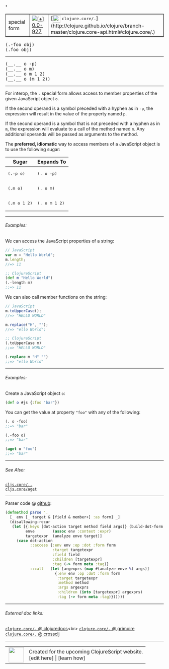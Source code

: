 ## .



 <table border="1">
<tr>
<td>special form</td>
<td><a href="https://github.com/cljsinfo/cljs-api-docs/tree/0.0-927"><img valign="middle" alt="[+] 0.0-927" title="Added in 0.0-927" src="https://img.shields.io/badge/+-0.0--927-lightgrey.svg"></a> </td>
<td>
[<img height="24px" valign="middle" src="http://i.imgur.com/1GjPKvB.png"> <samp>clojure.core/.</samp>](http://clojure.github.io/clojure/branch-master/clojure.core-api.html#clojure.core/.)
</td>
</tr>
</table>

<samp>(.-foo obj)</samp><br>
<samp>(.foo obj)</samp><br>

---

 <samp>
(__.__ o -p)<br>
</samp>
 <samp>
(__.__ o m)<br>
</samp>
 <samp>
(__.__ o m 1 2)<br>
</samp>
 <samp>
(__.__ o (m 1 2))<br>
</samp>

---

For interop, the `.` special form allows access to member properties of the
given JavaScript object `o`.

If the second operand is a symbol preceded with a hyphen as in `-p`, the
expression will result in the value of the property named `p`.

If the second operand is a symbol that is not preceded with a hyphen as in `m`,
the expression will evaluate to a call of the method named `m`.  Any additional
operands will be passed as arguments to the method.

The __preferred, idiomatic__ way to access members of a JavaScript object is to
use the following sugar:

<table class="code-tbl-9bef6">
  <thead>
    <tr>
      <th>Sugar</th>
      <th>Expands To</th></tr>
  </thead>
  <tbody>
    <tr>
      <td><pre>(.-p o)</pre></td>
      <td><pre>(. o -p)</pre></td>
    </tr>
    <tr>
      <td><pre>(.m o)</pre></td>
      <td><pre>(. o m)</pre></td>
    </tr>
    <tr>
      <td><pre>(.m o 1 2)</pre></td>
      <td><pre>(. o m 1 2)</pre></td>
    </tr>
  </tbody>
</table>

---

###### Examples:

We can access the JavaScript properties of a string:

```js
// JavaScript
var m = "Hello World";
m.length;
//=> 11
```

```clj
;; ClojureScript
(def m "Hello World")
(.-length m)
;;=> 11
```

We can also call member functions on the string:

```js
// JavaScript
m.toUpperCase();
//=> "HELLO WORLD"

m.replace("H", "");
//=> "ello World";
```

```clj
;; ClojureScript
(.toUpperCase m)
;;=> "HELLO WORLD"

(.replace m "H" "")
;;=> "ello World"
```

---
###### Examples:

Create a JavaScript object `o`:

```clj
(def o #js {:foo "bar"})
```

You can get the value at property `"foo"` with any of the following:

```clj
(. o -foo)
;;=> "bar"

(.-foo o)
;;=> "bar"

(aget o "foo")
;;=> "bar"
```

---

###### See Also:

[`cljs.core/..`](cljs.core_DOTDOT.md)<br>
[`cljs.core/aget`](cljs.core_aget.md)<br>

---




Parser code @ [github](https://github.com/clojure/clojurescript/blob/r2127/src/clj/cljs/analyzer.clj#L1232-L1250):

```clj
(defmethod parse '.
  [_ env [_ target & [field & member+] :as form] _]
  (disallowing-recur
   (let [{:keys [dot-action target method field args]} (build-dot-form [target field member+])
         enve        (assoc env :context :expr)
         targetexpr  (analyze enve target)]
     (case dot-action
           ::access {:env env :op :dot :form form
                     :target targetexpr
                     :field field
                     :children [targetexpr]
                     :tag (-> form meta :tag)}
           ::call   (let [argexprs (map #(analyze enve %) args)]
                      {:env env :op :dot :form form
                       :target targetexpr
                       :method method
                       :args argexprs
                       :children (into [targetexpr] argexprs)
                       :tag (-> form meta :tag)})))))
```

<!--
Repo - tag - source tree - lines:

 <pre>
clojurescript @ r2127
└── src
    └── clj
        └── cljs
            └── <ins>[analyzer.clj:1232-1250](https://github.com/clojure/clojurescript/blob/r2127/src/clj/cljs/analyzer.clj#L1232-L1250)</ins>
</pre>

-->

---



###### External doc links:

[`clojure.core/.` @ clojuredocs](http://clojuredocs.org/clojure.core/_.)<br>
[`clojure.core/.` @ grimoire](http://conj.io/store/v1/org.clojure/clojure/1.7.0-beta3/clj/clojure.core/./)<br>
[`clojure.core/.` @ crossclj](http://crossclj.info/fun/clojure.core/..html)<br>

---

 <table>
<tr><td>
<img valign="middle" align="right" width="48px" src="http://i.imgur.com/Hi20huC.png">
</td><td>
Created for the upcoming ClojureScript website.<br>
[edit here] | [learn how]
</td></tr></table>

[edit here]:https://github.com/cljsinfo/cljs-api-docs/blob/master/cljsdoc/special_DOT.cljsdoc
[learn how]:https://github.com/cljsinfo/cljs-api-docs/wiki/cljsdoc-files

<!--

This information was too distracting to show to readers, but I'll leave it
commented here since it is helpful to:

- pretty-print the data used to generate this document
- and show how to retrieve that data



The API data for this symbol:

```clj
{:description "For interop, the `.` special form allows access to member properties of the\ngiven JavaScript object `o`.\n\nIf the second operand is a symbol preceded with a hyphen as in `-p`, the\nexpression will result in the value of the property named `p`.\n\nIf the second operand is a symbol that is not preceded with a hyphen as in `m`,\nthe expression will evaluate to a call of the method named `m`.  Any additional\noperands will be passed as arguments to the method.\n\nThe __preferred, idiomatic__ way to access members of a JavaScript object is to\nuse the following sugar:\n\n<table class=\"code-tbl-9bef6\">\n  <thead>\n    <tr>\n      <th>Sugar</th>\n      <th>Expands To</th></tr>\n  </thead>\n  <tbody>\n    <tr>\n      <td><pre>(.-p o)</pre></td>\n      <td><pre>(. o -p)</pre></td>\n    </tr>\n    <tr>\n      <td><pre>(.m o)</pre></td>\n      <td><pre>(. o m)</pre></td>\n    </tr>\n    <tr>\n      <td><pre>(.m o 1 2)</pre></td>\n      <td><pre>(. o m 1 2)</pre></td>\n    </tr>\n  </tbody>\n</table>",
 :ns "special",
 :name ".",
 :signature ["[o -p]" "[o m]" "[o m 1 2]" "[o (m 1 2)]"],
 :history [["+" "0.0-927"]],
 :type "special form",
 :related ["cljs.core/.." "cljs.core/aget"],
 :full-name-encode "special_DOT",
 :source {:code "(defmethod parse '.\n  [_ env [_ target & [field & member+] :as form] _]\n  (disallowing-recur\n   (let [{:keys [dot-action target method field args]} (build-dot-form [target field member+])\n         enve        (assoc env :context :expr)\n         targetexpr  (analyze enve target)]\n     (case dot-action\n           ::access {:env env :op :dot :form form\n                     :target targetexpr\n                     :field field\n                     :children [targetexpr]\n                     :tag (-> form meta :tag)}\n           ::call   (let [argexprs (map #(analyze enve %) args)]\n                      {:env env :op :dot :form form\n                       :target targetexpr\n                       :method method\n                       :args argexprs\n                       :children (into [targetexpr] argexprs)\n                       :tag (-> form meta :tag)})))))",
          :title "Parser code",
          :repo "clojurescript",
          :tag "r2127",
          :filename "src/clj/cljs/analyzer.clj",
          :lines [1232 1250]},
 :usage ["(.-foo obj)" "(.foo obj)"],
 :examples [{:id "22ccbb",
             :content "We can access the JavaScript properties of a string:\n\n```js\n// JavaScript\nvar m = \"Hello World\";\nm.length;\n//=> 11\n```\n\n```clj\n;; ClojureScript\n(def m \"Hello World\")\n(.-length m)\n;;=> 11\n```\n\nWe can also call member functions on the string:\n\n```js\n// JavaScript\nm.toUpperCase();\n//=> \"HELLO WORLD\"\n\nm.replace(\"H\", \"\");\n//=> \"ello World\";\n```\n\n```clj\n;; ClojureScript\n(.toUpperCase m)\n;;=> \"HELLO WORLD\"\n\n(.replace m \"H\" \"\")\n;;=> \"ello World\"\n```"}
            {:id "7c5e58",
             :content "Create a JavaScript object `o`:\n\n```clj\n(def o #js {:foo \"bar\"})\n```\n\nYou can get the value at property `\"foo\"` with any of the following:\n\n```clj\n(. o -foo)\n;;=> \"bar\"\n\n(.-foo o)\n;;=> \"bar\"\n\n(aget o \"foo\")\n;;=> \"bar\"\n```"}],
 :full-name "special/.",
 :clj-symbol "clojure.core/."}

```

Retrieve the API data for this symbol:

```clj
;; from Clojure REPL
(require '[clojure.edn :as edn])
(-> (slurp "https://raw.githubusercontent.com/cljsinfo/cljs-api-docs/catalog/cljs-api.edn")
    (edn/read-string)
    (get-in [:symbols "special/."]))
```

-->
